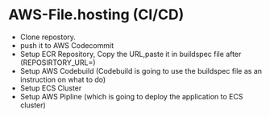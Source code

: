 # AWS-File.hosting (CI/CD)

- Clone repostory.
- push it to AWS Codecommit
- Setup ECR Repository, Copy the URL,paste it in buildspec file after (REPOSIRTORY_URL=)
- Setup AWS Codebuild (Codebuild is going to use the buildspec file as an instruction on what to do)
- Setup ECS Cluster
- Setup AWS Pipline (which is going to deploy the application to ECS cluster)
